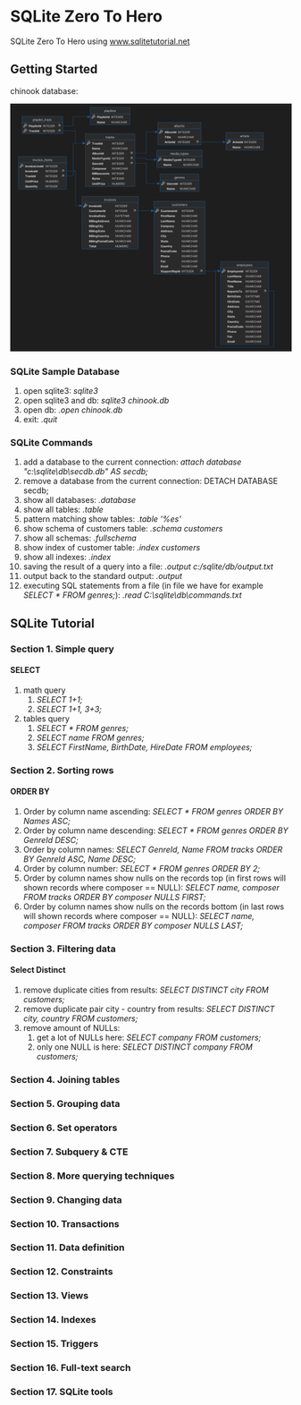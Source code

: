 # SQLite Zero To Hero

SQLite Zero To Hero using www.sqlitetutorial.net

## Getting Started

chinook database:

![alt text](image.png)

### SQLite Sample Database

1. open sqlite3: *sqlite3*
1. open sqlite3 and db: *sqlite3 chinook.db*
1. open db: *.open chinook.db*
1. exit: *.quit*

### SQLite Commands

1. add a database to the current connection: *attach database "c:\sqlite\db\secdb.db" AS secdb;*
1. remove a database from the current connection: DETACH DATABASE secdb;
1. show all databases: *.database*
1. show all tables: *.table*
1. pattern matching show tables: *.table '%es'*
1. show schema of customers table: *.schema customers*
1. show all schemas: *.fullschema*
1. show index of customer table: *.index customers*
1. show all indexes: *.index*
1. saving the result of a query into a file: *.output c:/sqlite/db/output.txt*
1. output back to the standard output: *.output*
1. executing SQL statements from a file (in file we have for example *SELECT * FROM genres;*): *.read C:\sqlite\db\commands.txt*

## SQLite Tutorial

### Section 1. Simple query

#### SELECT

1. math query
    1. *SELECT 1+1;*
    1. *SELECT 1+1, 3+3;*
1. tables query
    1. *SELECT * FROM genres;*
    1. *SELECT name FROM genres;*
    1. *SELECT FirstName, BirthDate, HireDate FROM employees;*

### Section 2. Sorting rows

#### ORDER BY

1. Order by column name ascending: *SELECT * FROM genres ORDER BY Names ASC;*
1. Order by column name descending: *SELECT * FROM genres ORDER BY GenreId DESC;*
1. Order by column names: *SELECT GenreId, Name FROM tracks ORDER BY GenreId ASC, Name DESC;*
1. Order by column number: *SELECT * FROM genres ORDER BY 2;*
1. Order by column names show nulls on the records top (in first rows will shown records where composer == NULL): *SELECT name, composer FROM tracks ORDER BY composer NULLS FIRST;*
1. Order by column names show nulls on the records bottom  (in last rows will shown records where composer == NULL): *SELECT name, composer FROM tracks ORDER BY composer NULLS LAST;*

### Section 3. Filtering data

#### Select Distinct

1. remove duplicate cities from results: *SELECT DISTINCT city FROM customers;*
1. remove duplicate pair city - country from results: *SELECT DISTINCT city, country FROM customers;*
1. remove amount of NULLs:
    1. get a lot of NULLs here: *SELECT company FROM customers;*
    1. only one NULL is here: *SELECT DISTINCT company FROM customers;*

### Section 4. Joining tables

### Section 5. Grouping data

### Section 6. Set operators

### Section 7. Subquery & CTE

### Section 8. More querying techniques

### Section 9. Changing data

### Section 10. Transactions

### Section 11. Data definition

### Section 12. Constraints

### Section 13. Views

### Section 14. Indexes

### Section 15. Triggers

### Section 16. Full-text search

### Section 17. SQLite tools
